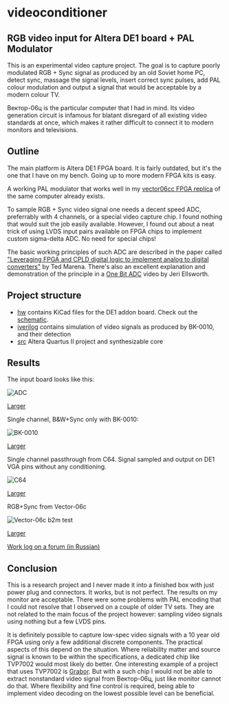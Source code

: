 # videoconditioner
RGB video input for Altera DE1 board + PAL Modulator
----------------------------------------------------
This is an experimental video capture project. 
The goal is to capture poorly modulated RGB + Sync signal as produced by an old Soviet home PC,
detect sync, massage the signal levels, insert correct sync pulses, add PAL colour modulation
and output a signal that would be acceptable by a modern colour TV.

Вектор-06ц is the particular computer that I had in mind. Its video generation circuit is
infamous for blatant disregard of all existing video standards at once, which makes it
rather difficult to connect it to modern monitors and televisions.

Outline
-------
The main platform is Altera DE1 FPGA board. It is fairly outdated, but it's the one that I have
on my bench. Going up to more modern FPGA kits is easy.

A working PAL modulator that works well in my [vector06cc FPGA
replica](https://github.com/svofski/vector06cc) of the same computer already exists.

To sample RGB + Sync video signal one needs a decent speed ADC, preferrably with 4 channels,
or a special video capture chip. I found nothing that would suit the job easily available.
However, I found out about a neat trick of using LVDS input pairs available on FPGA chips
to implement custom sigma-delta ADC. No need for special chips!

The basic working principles of such ADC are described in the paper called
["Leveraging FPGA and CPLD digital logic to implement analog to digital converters"](http://www.embedded.com/design/configurable-systems/4008891/Leveraging-FPGA-and-CPLD-digital-logic-to-implement-analog-to-digital-converters) 
by Ted Marena. There's also an excellent explanation and demonstration of the principle in a [One Bit ADC](http://www.youtube.com/watch?v=DTCtx9eNHXE)
video by Jeri Ellsworth.

Project structure
-----------------
 * [hw](hw) contains KiCad files for the DE1 addon board. Check out the [schematic](hw/videoadc.pdf).
 * [iverilog](iverilog) contains simulation of video signals as produced by BK-0010, and their detection
 * [src](src) Altera Quartus II project and synthesizable core

Results
-------
The input board looks like this:

![ADC](https://farm4.staticflickr.com/3851/14707757370_ebe90085c4_n.jpg)

[Larger](https://www.flickr.com/photos/svofski/14707757370/)

Single channel, B&W+Sync only with BK-0010:

![BK-0010](https://farm4.staticflickr.com/3897/14770105076_e5189985cd_m.jpg)

[Larger](https://www.flickr.com/photos/svofski/14770105076/)

Single channel passthrough from C64. Signal sampled and output on DE1 VGA pins without any conditioning.

![C64](https://farm4.staticflickr.com/3893/14606473808_44bb70ef14_m.jpg)

[Larger](https://www.flickr.com/photos/svofski/14606473808/)

RGB+Sync from Vector-06c

![Vector-06c b2m test](https://farm6.staticflickr.com/5581/14721995768_ecebc7f1ab_n.jpg)

[Larger](https://www.flickr.com/photos/svofski/14721995768/)

[Work log on a forum (in Russian)](http://zx-pk.ru/showthread.php?t=23833)

Conclusion
----------
This is a research project and I never made it into a finished box with just power plug
and connectors. It works, but is not perfect. The results on my monitor are acceptable.
There were some problems with PAL encoding that I could not resolve that I observed on a couple of older TV sets. 
They are not related to the main focus of the project however: sampling video signals using nothing but a few LVDS pins.

It is definitely possible to capture low-spec video signals with a 10 year old FPGA using
only a few additional discrete components. The practical aspects of this
depend on the situation. Where reliability matter and source signal is known to be
within the specifications, a dedicated chip
like TVP7002 would most likely do better. One interesting example of a project that uses TVP7002
is [Grabor](http://www.rpg.fi/desaster/blog/2013/04/19/vga-framegrabbing-with-tvp7002/).
But with a such chip I would not be able to extract nonstandard 
video signal from Вектор-06ц, just like monitor cannot do that. Where flexibility and fine control is
required, being able to implement video decoding on the lowest possible level can be beneficial.


